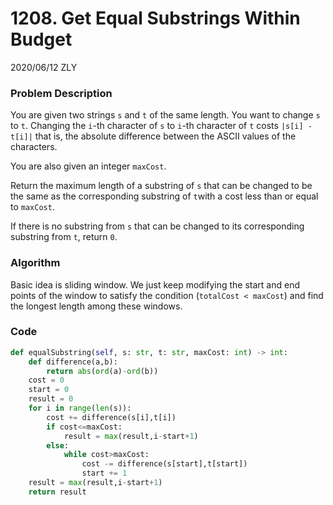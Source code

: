 # 1208. Get Equal Substrings Within Budget

2020/06/12 ZLY

### Problem Description

You are given two strings `s` and `t` of the same length. You want to change `s` to `t`. Changing the `i`-th character of `s` to `i`-th character of `t` costs `|s[i] - t[i]|` that is, the absolute difference between the ASCII values of the characters.

You are also given an integer `maxCost`.

Return the maximum length of a substring of `s` that can be changed to be the same as the corresponding substring of `t`with a cost less than or equal to `maxCost`.

If there is no substring from `s` that can be changed to its corresponding substring from `t`, return `0`.



### Algorithm

Basic idea is sliding window. We just keep modifying the start and end points of the window to satisfy the condition (`totalCost < maxCost`) and find the longest length among these windows.



### Code

```python
def equalSubstring(self, s: str, t: str, maxCost: int) -> int:
    def difference(a,b):
        return abs(ord(a)-ord(b))
    cost = 0
    start = 0
    result = 0
    for i in range(len(s)):
        cost += difference(s[i],t[i])
        if cost<=maxCost:
            result = max(result,i-start+1)
        else:
            while cost>maxCost:
                cost -= difference(s[start],t[start])
                start += 1
    result = max(result,i-start+1)
    return result
```